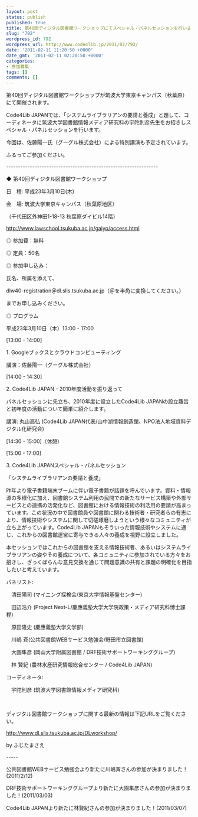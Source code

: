 ```yaml
---
layout: post
status: publish
published: true
title: 第40回ディジタル図書館ワークショップにてスペシャル・パネルセッションを行います
slug: "792"
wordpress_id: 792
wordpress_url: http://www.code4lib.jp/2011/02/792/
date: '2011-02-11 11:20:50 +0000'
date_gmt: '2011-02-11 02:20:50 +0000'
categories:
- 参加募集
tags: []
comments: []
---
```

<div class="section">
<p>第40回ディジタル図書館ワークショップが筑波大学東京キャンパス（秋葉原）にて開催されます。</p>
<p>Code4Lib JAPANでは、「システムライブラリアンの要請と養成」と題して、コーディネータに筑波大学図書館情報メディア研究科の宇陀則彦先生をお招きしスペシャル・パネルセッションを行います。</p>
<p>今回は、佐藤陽一氏（グーグル株式会社）による特別講演も予定されています。</p>
<p>ふるってご参加ください。</p>
<p>----------------------------------------------------------------</p>
<p>◆ 第40回ディジタル図書館ワークショップ</p>
<p>日　程: 平成23年3月10日(木)</p>
<p>会　場: 筑波大学東京キャンパス（秋葉原地区）</p>
<p> （千代田区外神田1-18-13 秋葉原ダイビル14階）</p>
<p> <a href="http://www.lawschool.tsukuba.ac.jp/gaiyo/access.html" target="_blank">http://www.lawschool.tsukuba.ac.jp/gaiyo/access.html</a></p>
<p>◎ 参加費：無料</p>
<p>◎ 定員：50名</p>
<p>◎ 参加申し込み：</p>
<p>       氏名、所属を添えて、</p>
<p>       dlw40-registration＠dl.slis.tsukuba.ac.jp（＠を半角に変換してください。）</p>
<p>       までお申し込みください。</p>
<p>◎ プログラム</p>
<p>平成23年3月10日（木）13:00 - 17:00</p>
<p>[13:00 - 14:00]</p>
<p>1. Googleブックスとクラウドコンピューティング</p>
<p>   講演：佐藤陽一（グーグル株式会社）</p>
<p>[14:00 - 14:30]</p>
<p>2. Code4Lib JAPAN - 2010年度活動を振り返って</p>
<p>   パネルセッションに先立ち、2010年度に設立したCode4Lib JAPANの設立趣旨と初年度の活動について簡単に紹介します。</p>
<p>   講演: 丸山高弘 (Code4Lib JAPAN代表/山中湖情報創造館、NPO法人地域資料デジタル化研究会)</p>
<p>[14:30 - 15:00]（休憩）</p>
<p>[15:00 - 17:00]</p>
<p>3. Code4Lib JAPANスペシャル・パネルセッション</p>
<p>   「システムライブラリアンの要請と養成」</p>
<p>昨年より電子書籍端末ブームに伴い電子書籍が話題を呼んでいます。資料・情報源の多様化に加え、図書館システム利用の民間での新たなサービス構築や外部サービスとの連携の活発化など、図書館における情報技術の利活用の要請が高まっています。この状況の中で図書館員や図書館に関わる技術者・研究者らの有志により、情報技術やシステムに関して切磋琢磨しようという様々なコミュニティが立ち上がっています。Code4Lib JAPANもそういった情報技術やシステムに通じ、これからの図書館運営に寄与できる人々の養成を視野に設立しました。</p>
<p>本セッションではこれからの図書館を支える情報技術者、あるいはシステムライブラリアンの姿やその養成について、各コミュニティに参加されている方々をお招きし、ざっくばらんな意見交換を通じて問題意識の共有と課題の明確化を目指したいと考えています。</p>
<p>パネリスト:</p>
<p>　清田陽司 (マイニング探検会/東京大学情報基盤センター)</p>
<p>　田辺浩介 (Project Next-L/慶應義塾大学大学院政策・メディア研究科博士課程)</p>
<p>　原田隆史 (慶應義塾大学文学部)</p>
<p>　川嶋 斉(公共図書館WEBサービス勉強会/野田市立図書館)</p>
<p>　大園隼彦 (岡山大学附属図書館 / DRF技術サポートワーキンググループ)</p>
<p>　林 賢紀  (農林水産研究情報総合センター / Code4Lib JAPAN)</p>
<p>コーディネータ:</p>
<p>　宇陀則彦 (筑波大学図書館情報メディア研究科)</p>
<p><br></p>
<p>ディジタル図書館ワークショップに関する最新の情報は下記URLをご覧ください。</p>
<p><a href="http://www.dl.slis.tsukuba.ac.jp/DLworkshop/" target="_blank">http://www.dl.slis.tsukuba.ac.jp/DLworkshop/</a></p>
<p>by ふじたまさえ</p>
<p>-----</p>
<p>公共図書館WEBサービス勉強会より新たに川嶋斉さんの参加が決まりました！(2011/2/12)</p>
<p>DRF技術サポートワーキンググループより新たに大園隼彦さんの参加が決まりました！(2011/03/03)</p>
<p>Code4Lib JAPANより新たに林賢紀さんの参加が決まりました！(2011/03/07)</p>
</div>

